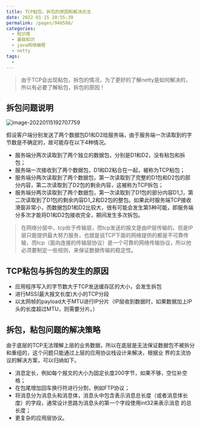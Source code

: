 ```yaml
---
title: TCP粘包，拆包的原因和解决办法
date: 2022-01-15 20:55:39
permalink: /pages/948588/
categories:
  - 知识库
  - 基础知识
  - java网络编程
  - netty
tags:
  - 
---
```


> 由于TCP会出现粘包，拆包的情况，为了更好的了解netty是如何解决的，所以有必要了解粘包，拆包的原因！

## 拆包问题说明

![image-20220115192707759](https://gitee.com/zxqzhuzhu/imgs/raw/master/picGo/image-20220115192707759.png)



假设客户端分别发送了两个数据包D1和D2给服务端，由于服务端一次读取到的字节数是不确定的，故可能存在以下4种情况。

- 服务端分两次读取到了两个独立的数据包，分别是D1和D2，没有粘包和拆包；
- 服务端一次接收到了两个数据包，D1和D2粘合在一起，被称为TCP粘包；
- 服务端分两次读取到了两个数据包，第一次读取到了完整的D1包和D2包的部分内容，第二次读取到了D2包的剩余内容，这被称为TCP拆包；
- 服务端分两次读取到了两个数据包，第一次读取到了D1包的部分内容D1_1，第二次读取到了D1包的剩余内容D1_2和D2包的整包。如果此时服务端TCP接收滑窗非常小，而数据包D1和D2比较大，很有可能会发生第5种可能，即服务端分多次才能将D1和D2包接收完全，期间发生多次拆包。



> 在网络分层中，tcp处于传输层，而tcp发送的报文是由IP层传输的，但是IP层只能提供最大努力服务，也就是说TCP下面的网络提供的都是不可靠传输，而tcp（面向连接的传输层协议）是一个可靠的网络传输协议，所以他必须要制定一些规则，来保证数据传输的稳定性。



## TCP粘包与拆包的发生的原因

- 应用程序写入的字节数大于TCP发送缓存区的大小，会发生拆包
- 进行MSS(最大报文长度)大小的TCP分段
- 以太网帧的payload大于MTU进行IP分片（IP层收到数据时，如果数据加上IP头的长度超过MTU，则需要分片。）



## 拆包，粘包问题的解决策略

由于底层的TCP无法理解上层的业务数据，所以在底层是无法保证数据包不被拆分和重组的，这个问题只能通过上层的应用协议栈设计来解决，根据业
界的主流协议的解决方案，可以归纳如下。

- 消息定长，例如每个报文的大小为固定长度200字节，如果不够，空位补空格；
- 在包尾增加回车换行符进行分割，例如FTP协议；
- 将消息分为消息头和消息体，消息头中包含表示消息总长度（或者消息体长度）的字段，通常设计思路为消息头的第一个字段使用int32来表示消息
  的总长度；
- 更复杂的应用层协议。